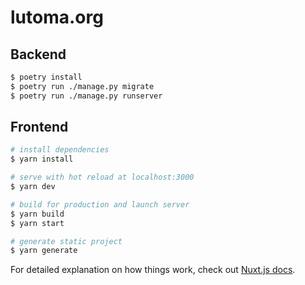 # lutoma.org

## Backend

```bash
$ poetry install
$ poetry run ./manage.py migrate
$ poetry run ./manage.py runserver
```

## Frontend

```bash
# install dependencies
$ yarn install

# serve with hot reload at localhost:3000
$ yarn dev

# build for production and launch server
$ yarn build
$ yarn start

# generate static project
$ yarn generate
```

For detailed explanation on how things work, check out [Nuxt.js docs](https://nuxtjs.org).
